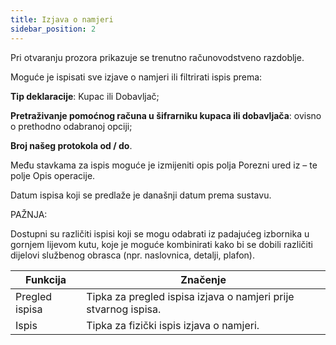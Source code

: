 ```yaml
---
title: Izjava o namjeri
sidebar_position: 2
---
```


Pri otvaranju prozora prikazuje se trenutno računovodstveno razdoblje.

Moguće je ispisati sve izjave o namjeri ili filtrirati ispis prema:

**Tip deklaracije**: Kupac ili Dobavljač;

**Pretraživanje pomoćnog računa u šifrarniku kupaca ili dobavljača**: ovisno o prethodno odabranoj opciji;

**Broj našeg protokola od / do**.

Među stavkama za ispis moguće je izmijeniti opis polja Porezni ured iz – te polje Opis operacije.  

Datum ispisa koji se predlaže je današnji datum prema sustavu.  

PAŽNJA:

Dostupni su različiti ispisi koji se mogu odabrati iz padajućeg izbornika u gornjem lijevom kutu, koje je moguće kombinirati kako bi se dobili različiti dijelovi službenog obrasca (npr. naslovnica, detalji, plafon).


| Funkcija | Značenje |
| --- | --- |
| Pregled ispisa | Tipka za pregled ispisa izjava o namjeri prije stvarnog ispisa. |
| Ispis | Tipka za fizički ispis izjava o namjeri. |






